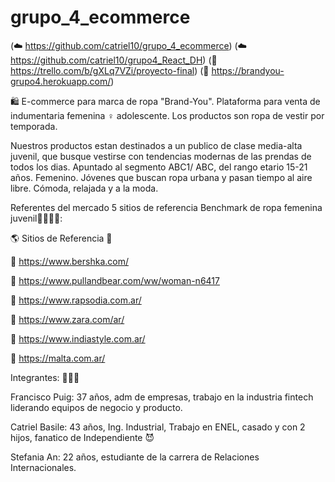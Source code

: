 # grupo_4_ecommerce 

(☁️ https://github.com/catriel10/grupo_4_ecommerce)
(☁️ https://github.com/catriel10/grupo4_React_DH)
(🚀 https://trello.com/b/gXLq7VZi/proyecto-final)
(🤖 https://brandyou-grupo4.herokuapp.com/)

🛍️ E-commerce para marca de ropa "Brand-You". Plataforma para venta de indumentaria femenina ♀️ adolescente. Los productos son ropa de vestir por temporada. 

Nuestros productos estan destinados a un publico de clase media-alta juvenil, que busque vestirse con tendencias modernas de las prendas de todos los dias. Apuntado al segmento ABC1/ ABC, del rango etario 15-21 años. Femenino. Jóvenes que buscan ropa urbana y pasan tiempo al aire libre. Cómoda, relajada y a la moda.


Referentes del mercado 5 sitios de referencia Benchmark de ropa femenina juvenil👚👜👗🧥:

🌎 Sitios de Referencia 🔗

👚 https://www.bershka.com/  

👚 https://www.pullandbear.com/ww/woman-n6417

👚 https://www.rapsodia.com.ar/

👚 https://www.zara.com/ar/

👚 https://www.indiastyle.com.ar/

👚 https://malta.com.ar/


Integrantes: 👨👨👩

Francisco Puig: 37 años, adm de empresas, trabajo en la industria fintech liderando equipos de negocio y producto. 

Catriel Basile: 43 años, Ing. Industrial, Trabajo en ENEL, casado y con 2 hijos, fanatico de Independiente 😈

Stefania An: 22 años, estudiante de la carrera de Relaciones Internacionales. 
